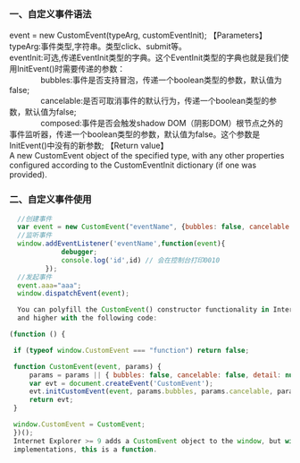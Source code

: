 ### 一、自定义事件语法
event = new CustomEvent(typeArg, customEventInit);
【Parameters】 
	typeArg:事件类型,字符串。类型click、submit等。   
	eventInit:可选,传递EventInit类型的字典。这个EventInit类型的字典也就是我们使用InitEvent()时需要传递的参数：   
　　　　bubbles:事件是否支持冒泡，传递一个boolean类型的参数，默认值为false;   
　　　　cancelable:是否可取消事件的默认行为，传递一个boolean类型的参数，默认值为false;   
　　　　composed:事件是否会触发shadow DOM（阴影DOM）根节点之外的事件监听器，传递一个boolean类型的参数，默认值为false。这个参数是InitEvent()中没有的新参数; 
【Return value】  
	A new CustomEvent object of the specified type, with any other properties configured according to the CustomEventInit dictionary (if one was provided).

### 二、自定义事件使用 
   ``` javascript
     //创建事件
	 var event = new CustomEvent("eventName", {bubbles: false, cancelable: false, composed: false, detail: null});
	 //监听事件
	 window.addEventListener('eventName',function(event){
				debugger;
				console.log('id',id) // 会在控制台打印0010
			});
	 //发起事件
	 event.aaa="aaa";
	 window.dispatchEvent(event);
   ``` 
   ``` javascript
	 You can polyfill the CustomEvent() constructor functionality in Internet Explorer 9 
	 and higher with the following code:

(function () {

    if (typeof window.CustomEvent === "function") return false;

    function CustomEvent(event, params) {
        params = params || { bubbles: false, cancelable: false, detail: null };
        var evt = document.createEvent('CustomEvent');
        evt.initCustomEvent(event, params.bubbles, params.cancelable, params.detail);
        return evt;
    }

    window.CustomEvent = CustomEvent;
	})();
	Internet Explorer >= 9 adds a CustomEvent object to the window, but with correct 
	implementations, this is a function.
   ```
		
		
